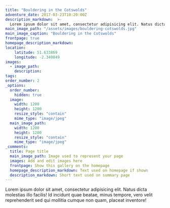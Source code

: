 ```yaml
---
title: "Bouldering in the Cotswolds"
adventure_date: 2017-03-23T10:20:00Z
description_markdown:  >-
  Lorem ipsum dolor sit amet, consectetur adipisicing elit. Natus dicta molestias illo facilis! Id incidunt quae beatae, minus tempore, vero velit reprehenderit sed qui mollitia cumque non quam, placeat inventore!
main_image_path: "/assets/images/bouldering-cotswolds.jpg"
main_image_caption: "Bouldering in the Cotswolds"
frontpage: true
homepage_description_markdown:
location:
    latitude: 51.633869
    longitude: -2.340849
images:
  - image_path:
    description:
tags: 
order_number: 2
_options:
  order_number:
    hidden: true
  image:
    width: 1200
    height: 1200
    resize_style: "contain"
    mime_type: "image/jpeg"
  main_image_path:
    width: 1200
    height: 1200
    resize_style: "contain"
    mime_type: "image/jpeg"
_comments:
  title: Page title
  main_image_path: Image used to represent your page
  images: Add and edit images here
  frontpage: Show this gallery on the homepage
  homepage_description_markdown: Text used on homepage if shown
  description_markdown: Short text used on summary page
---
```

Lorem ipsum dolor sit amet, consectetur adipisicing elit. Natus dicta molestias illo facilis! Id incidunt quae beatae, minus tempore, vero velit reprehenderit sed qui mollitia cumque non quam, placeat inventore!